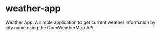 # weather-app
Weather App: A simple application to get current weather information by city name using the OpenWeatherMap API.

